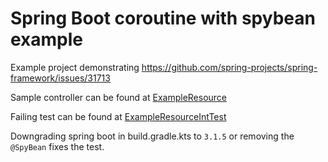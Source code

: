 # Spring Boot coroutine with spybean example

Example project demonstrating https://github.com/spring-projects/spring-framework/issues/31713

Sample controller can be found at [ExampleResource](https://github.com/petergphillips/spring-coroutine-spybean-example/blob/main/src/main/kotlin/uk/co/greenthistle/coroutinespybeanexample/ExampleResource.kt)

Failing test can be found at [ExampleResourceIntTest](https://github.com/petergphillips/spring-coroutine-spybean-example/blob/main/src/test/kotlin/uk/co/greenthistle/coroutinespybeanexample/resource/ExampleResourceIntTest.kt)

Downgrading spring boot in build.gradle.kts to `3.1.5` or removing the `@SpyBean` fixes the test.

